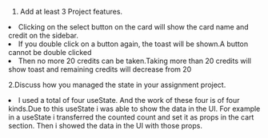 1. Add at least 3 Project features.

<li> Clicking on the select button on the card will show the card name and credit on the sidebar. </li>

<li> If you double click on a button again, the toast will be shown.A button cannot be double clicked</li>

<li> Then no more 20 credits can be taken.Taking more than 20 credits will show toast and remaining credits will decrease from 20 </li>





2.Discuss how you managed the state in your assignment project.

<li> I used a total of four useState. And the work of these four is of four kinds.Due to this useState i was able to show the data in the UI. For example in a useState i transferred the counted count and set it as props in the cart section. Then i showed the data in the UI with those props.  </li>